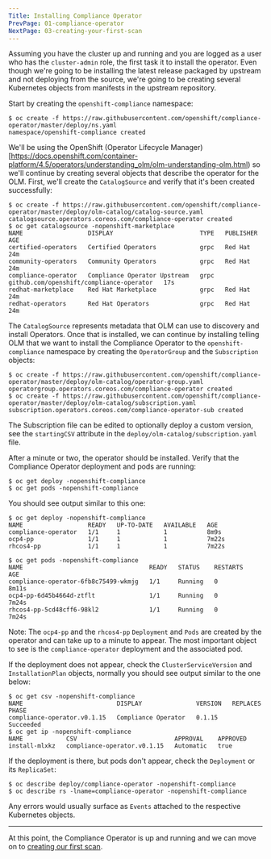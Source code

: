 ```yaml
---
Title: Installing Compliance Operator
PrevPage: 01-compliance-operator
NextPage: 03-creating-your-first-scan
---
```


Assuming you have the cluster up and running and you are logged as a user who has the
`cluster-admin` role, the first task it to install the operator. Even though
we're going to be installing the latest release packaged by upstream and
not deploying from the source, we're going to be creating several Kubernetes
objects from manifests in the upstream repository.

Start by creating the `openshift-compliance` namespace:
```
$ oc create -f https://raw.githubusercontent.com/openshift/compliance-operator/master/deploy/ns.yaml
namespace/openshift-compliance created
```

We'll be using the OpenShift (Operator Lifecycle Manager)[https://docs.openshift.com/container-platform/4.5/operators/understanding_olm/olm-understanding-olm.html)
so we'll continue by creating several objects that describe the operator for
the OLM. First, we'll create the `CatalogSource` and verify that it's been
created successfully:
```
$ oc create -f https://raw.githubusercontent.com/openshift/compliance-operator/master/deploy/olm-catalog/catalog-source.yaml
catalogsource.operators.coreos.com/compliance-operator created
$ oc get catalogsource -nopenshift-marketplace
NAME                  DISPLAY                        TYPE   PUBLISHER                                  AGE
certified-operators   Certified Operators            grpc   Red Hat                                    24m
community-operators   Community Operators            grpc   Red Hat                                    24m
compliance-operator   Compliance Operator Upstream   grpc   github.com/openshift/compliance-operator   17s
redhat-marketplace    Red Hat Marketplace            grpc   Red Hat                                    24m
redhat-operators      Red Hat Operators              grpc   Red Hat                                    24m
```

The `CatalogSource` represents metadata that OLM can use to discovery and
install Operators. Once that is installed, we can continue by installing
telling OLM that we want to install the Compliance Operator to the `openshift-compliance`
namespace by creating the `OperatorGroup` and the `Subscription` objects:
```
$ oc create -f https://raw.githubusercontent.com/openshift/compliance-operator/master/deploy/olm-catalog/operator-group.yaml
operatorgroup.operators.coreos.com/compliance-operator created
$ oc create -f https://raw.githubusercontent.com/openshift/compliance-operator/master/deploy/olm-catalog/subscription.yaml
subscription.operators.coreos.com/compliance-operator-sub created
```

The Subscription file can be edited to optionally deploy a custom version,
see the `startingCSV` attribute in the `deploy/olm-catalog/subscription.yaml`
file.

After a minute or two, the operator should be installed. Verify that the
Compliance Operator deployment and pods are running:
```
$ oc get deploy -nopenshift-compliance
$ oc get pods -nopenshift-compliance
```
You should see output similar to this one:
```
$ oc get deploy -nopenshift-compliance
NAME                  READY   UP-TO-DATE   AVAILABLE   AGE
compliance-operator   1/1     1            1           8m9s
ocp4-pp               1/1     1            1           7m22s
rhcos4-pp             1/1     1            1           7m22s

$ oc get pods -nopenshift-compliance  
NAME                                   READY   STATUS    RESTARTS   AGE
compliance-operator-6fb8c75499-wkmjg   1/1     Running   0          8m11s
ocp4-pp-6d45b4664d-ztflt               1/1     Running   0          7m24s
rhcos4-pp-5cd48cff6-98kl2              1/1     Running   0          7m24s
```
Note: The `ocp4-pp` and the `rhcos4-pp` `Deployment` and `Pods` are created
by the operator and can take up to a minute to appear. The most important
object to see is the `compliance-operator` deployment and the associated pod.

If the deployment does not appear, check the `ClusterServiceVersion` and
`InstallationPlan` objects, normally you should see output similar to the
one below:
```
$ oc get csv -nopenshift-compliance
NAME                          DISPLAY               VERSION   REPLACES   PHASE
compliance-operator.v0.1.15   Compliance Operator   0.1.15               Succeeded
$ oc get ip -nopenshift-compliance
NAME            CSV                           APPROVAL    APPROVED
install-mlxkz   compliance-operator.v0.1.15   Automatic   true
```

If the deployment is there, but pods don't appear, check the `Deployment`
or its `ReplicaSet`:
```
$ oc describe deploy/compliance-operator -nopenshift-compliance
$ oc describe rs -lname=compliance-operator -nopenshift-compliance
```
Any errors would usually surface as `Events` attached to the respective
Kubernetes objects.

***

At this point, the Compliance Operator is up and running and we can move on
to [creating our first scan](03-creating-your-first-scan.md).
